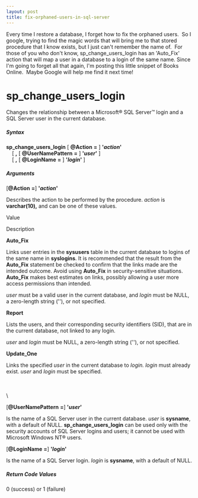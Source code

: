 ```yaml
---
layout: post
title: fix-orphaned-users-in-sql-server
---
```

Every time I restore a database, I forget how to fix the orphaned
users.  So I google, trying to find the magic words that will bring me
to that stored procedure that I know exists, but I just can't remember
the name of.  For those of you who don't know, sp\_change\_users\_login
has an 'Auto\_Fix' action that will map a user in a database to a login
of the same name. Since I'm going to forget all that again, I'm posting
this little snippet of Books Online.  Maybe Google will help me find it
next time!

sp\_change\_users\_login
========================

Changes the relationship between a Microsoft® SQL Server™ login and a
SQL Server user in the current database.

##### Syntax

**sp\_change\_users\_login** [ **@Action** **=** ] **'***action***'**\
     [ **,** [ **@UserNamePattern** **=** ] **'***user***'** ]\
     [ **,** [ **@LoginName** **=** ] **'***login***'** ]

##### Arguments

[**@Action** **=**] **'***action***'**

Describes the action to be performed by the procedure. *action* is
**varchar(10),** and can be one of these values.

Value

Description

**Auto\_Fix**

Links user entries in the **sysusers** table in the current database to
logins of the same name in **syslogins**. It is recommended that the
result from the **Auto\_Fix** statement be checked to confirm that the
links made are the intended outcome. Avoid using **Auto\_Fix** in
security-sensitive situations. **Auto\_Fix** makes best estimates on
links, possibly allowing a user more access permissions than intended.

*user* must be a valid user in the current database, and *login* must be
NULL, a zero-length string (''), or not specified.

**Report**

Lists the users, and their corresponding security identifiers (SID),
that are in the current database, not linked to any login.

*user* and *login* must be NULL, a zero-length string (''), or not
specified.

**Update\_One**

Links the specified *user* in the current database to *login. login*
must already exist. *user* and *login* must be specified.

\
 \
 \

[**@UserNamePattern** **=**] **'***user***'**

Is the name of a SQL Server user in the current database. *user* is
**sysname**, with a default of NULL. **sp\_change\_users\_login** can be
used only with the security accounts of SQL Server logins and users; it
cannot be used with Microsoft Windows NT® users.

[**@LoginName** **=**] **'***login***'**

Is the name of a SQL Server login. *login* is **sysname**, with a
default of NULL.

##### Return Code Values

0 (success) or 1 (failure)
